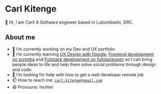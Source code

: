# Carl Kitenge
👋 Hi, I am Carl! A Software engineer based in Lubumbashi, DRC. 

## About me

- 🔭 I’m currently working on my Dev and UX portfolio 
- 🌱 I’m currently learning [UX Design with Google](https://grow.google/uxdesign/), [Frontend development on scrimba](https://scrimba.com/learn/frontend) and [Fullstack development on fullstackopen](https://fullstackopen.com/en/) so I can bring people ideas to life and help them solve social problems through design and code.
- 🤔 I’m looking for help with how to get a web developer remote job
- 📫 How to reach me: [`carl.kitenge@gmail.com`](mailto:carl.kitenge@gmail.com)
- 😄 Pronouns: he/him
